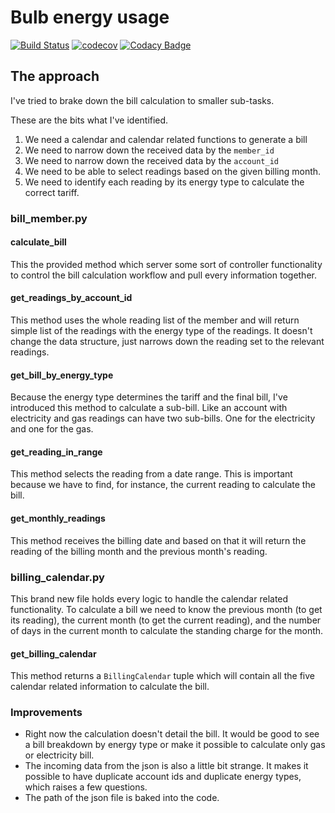 # Bulb energy usage

[![Build Status](https://travis-ci.org/dev-11/bulb-energy-usage.svg?branch=master)](https://travis-ci.org/dev-11/bulb-energy-usage)
[![codecov](https://codecov.io/gh/dev-11/bulb-energy-usage/branch/master/graph/badge.svg)](https://codecov.io/gh/dev-11/bulb-energy-usage)
[![Codacy Badge](https://api.codacy.com/project/badge/Grade/6f88c1e279884955b167a9a94b6530b4)](https://www.codacy.com/manual/dev-11/bulb-energy-usage?utm_source=github.com&amp;utm_medium=referral&amp;utm_content=dev-11/bulb-energy-usage&amp;utm_campaign=Badge_Grade)

## The approach
I've tried to brake down the bill calculation to smaller sub-tasks.

These are the bits what I've identified.

1.  We need a calendar and calendar related functions to generate a bill
2.  We need to narrow down the received data by the `member_id`
3.  We need to narrow down the received data by the `account_id`
4.  We need to be able to select readings based on the given billing month.
5.  We need to identify each reading by its energy type to calculate the correct tariff.

### bill_member.py

#### calculate_bill

This the provided method which server some sort of controller functionality to control the bill calculation workflow and pull every information together. 

#### get_readings_by_account_id

This method uses the whole reading list of the member and will return simple list of the readings with the energy type of the readings. It doesn't change the data structure, just narrows down the reading set to the relevant readings. 

#### get_bill_by_energy_type

Because the energy type determines the tariff and the final bill, I've introduced this method to calculate a sub-bill. Like an account with electricity and gas readings can have two sub-bills. One for the electricity and one for the gas.

#### get_reading_in_range

This method selects the reading from a date range. This is important because we have to find, for instance, the current reading to calculate the bill.

#### get_monthly_readings

This method receives the billing date and based on that it will return the reading of the billing month and the previous month's reading.

### billing_calendar.py

This brand new file holds every logic to handle the calendar related functionality. To calculate a bill we need to know the previous month (to get its reading), the current month (to get the current reading), and the number of days in the current month to calculate the standing charge for the month. 

#### get_billing_calendar

This method returns a `BillingCalendar` tuple which will contain all the five calendar related information to calculate the bill. 

### Improvements

-   Right now the calculation doesn't detail the bill. It would be good to see a bill breakdown by energy type or make it possible to calculate only gas or electricity bill.
-   The incoming data from the json is also a little bit strange. It makes it possible to have duplicate account ids and duplicate energy types, which raises a few questions.
-   The path of the json file is baked into the code. 
